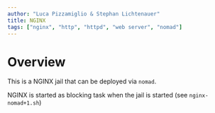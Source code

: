 ```yaml
---
author: "Luca Pizzamiglio & Stephan Lichtenauer"
title: NGINX
tags: ["nginx", "http", "httpd", "web server", "nomad"]
---
```


# Overview

This is a NGINX jail that can be deployed via ```nomad```.

NGINX is started as blocking task when the jail is started (see ```nginx-nomad+1.sh```)
